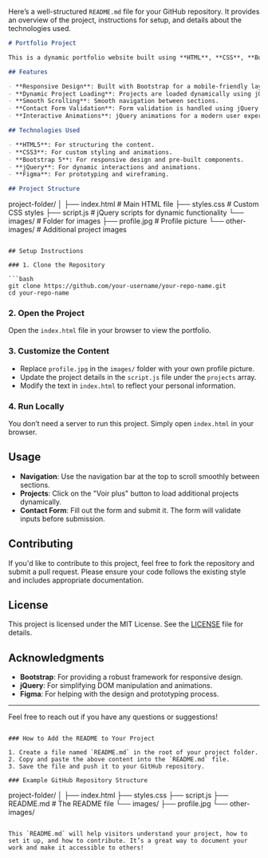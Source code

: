 Here’s a well-structured `README.md` file for your GitHub repository. It provides an overview of the project, instructions for setup, and details about the technologies used.

```markdown
# Portfolio Project

This is a dynamic portfolio website built using **HTML**, **CSS**, **Bootstrap**, and **jQuery**. The portfolio showcases my projects, provides an "About Me" section, and includes a contact form with dynamic validation.

## Features

- **Responsive Design**: Built with Bootstrap for a mobile-friendly layout.
- **Dynamic Project Loading**: Projects are loaded dynamically using jQuery.
- **Smooth Scrolling**: Smooth navigation between sections.
- **Contact Form Validation**: Form validation is handled using jQuery.
- **Interactive Animations**: jQuery animations for a modern user experience.

## Technologies Used

- **HTML5**: For structuring the content.
- **CSS3**: For custom styling and animations.
- **Bootstrap 5**: For responsive design and pre-built components.
- **jQuery**: For dynamic interactions and animations.
- **Figma**: For prototyping and wireframing.

## Project Structure

```
project-folder/
│
├── index.html          # Main HTML file
├── styles.css          # Custom CSS styles
├── script.js           # jQuery scripts for dynamic functionality
└── images/             # Folder for images
    ├── profile.jpg     # Profile picture
    └── other-images/   # Additional project images
```

## Setup Instructions

### 1. Clone the Repository

```bash
git clone https://github.com/your-username/your-repo-name.git
cd your-repo-name
```

### 2. Open the Project

Open the `index.html` file in your browser to view the portfolio.

### 3. Customize the Content

- Replace `profile.jpg` in the `images/` folder with your own profile picture.
- Update the project details in the `script.js` file under the `projects` array.
- Modify the text in `index.html` to reflect your personal information.

### 4. Run Locally

You don’t need a server to run this project. Simply open `index.html` in your browser.

## Usage

- **Navigation**: Use the navigation bar at the top to scroll smoothly between sections.
- **Projects**: Click on the "Voir plus" button to load additional projects dynamically.
- **Contact Form**: Fill out the form and submit it. The form will validate inputs before submission.

## Contributing

If you'd like to contribute to this project, feel free to fork the repository and submit a pull request. Please ensure your code follows the existing style and includes appropriate documentation.

## License

This project is licensed under the MIT License. See the [LICENSE](LICENSE) file for details.

## Acknowledgments

- **Bootstrap**: For providing a robust framework for responsive design.
- **jQuery**: For simplifying DOM manipulation and animations.
- **Figma**: For helping with the design and prototyping process.

---

Feel free to reach out if you have any questions or suggestions!
```

### How to Add the README to Your Project

1. Create a file named `README.md` in the root of your project folder.
2. Copy and paste the above content into the `README.md` file.
3. Save the file and push it to your GitHub repository.

### Example GitHub Repository Structure

```
project-folder/
│
├── index.html
├── styles.css
├── script.js
├── README.md       # The README file
└── images/
    ├── profile.jpg
    └── other-images/
```

This `README.md` will help visitors understand your project, how to set it up, and how to contribute. It’s a great way to document your work and make it accessible to others!
